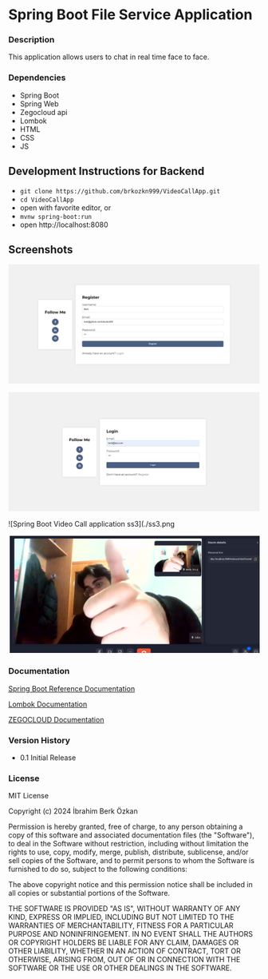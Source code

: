 # Spring Boot File Service Application

### Description

This application allows users to chat in real time face to face.

### Dependencies

* Spring Boot
* Spring Web
* Zegocloud api
* Lombok
* HTML
* CSS
* JS

## Development Instructions for Backend

- `git clone https://github.com/brkozkn999/VideoCallApp.git`
- `cd VideoCallApp`
- open with favorite editor, or
- `mvnw spring-boot:run`
- open http://localhost:8080

## Screenshots

![Spring Boot Video Call application ss1](./ss.png)

![Spring Boot Video Call application ss2](./ss2.png)

![Spring Boot Video Call application ss3](./ss3.png

![Spring Boot Video Call application ss3](./ss4.png)


### Documentation
[Spring Boot Reference Documentation](https://docs.spring.io/spring-boot/docs/current/reference/htmlsingle/)<br/>

[Lombok Documentation](https://projectlombok.org/features/)<br/>

[ZEGOCLOUD Documentation](https://www.zegocloud.com/docs)<br/>


### Version History

* 0.1 Initial Release

### License

MIT License

Copyright (c) 2024 İbrahim Berk Özkan

Permission is hereby granted, free of charge, to any person obtaining a copy
of this software and associated documentation files (the "Software"), to deal
in the Software without restriction, including without limitation the rights
to use, copy, modify, merge, publish, distribute, sublicense, and/or sell
copies of the Software, and to permit persons to whom the Software is
furnished to do so, subject to the following conditions:

The above copyright notice and this permission notice shall be included in all
copies or substantial portions of the Software.

THE SOFTWARE IS PROVIDED "AS IS", WITHOUT WARRANTY OF ANY KIND, EXPRESS OR
IMPLIED, INCLUDING BUT NOT LIMITED TO THE WARRANTIES OF MERCHANTABILITY,
FITNESS FOR A PARTICULAR PURPOSE AND NONINFRINGEMENT. IN NO EVENT SHALL THE
AUTHORS OR COPYRIGHT HOLDERS BE LIABLE FOR ANY CLAIM, DAMAGES OR OTHER
LIABILITY, WHETHER IN AN ACTION OF CONTRACT, TORT OR OTHERWISE, ARISING FROM,
OUT OF OR IN CONNECTION WITH THE SOFTWARE OR THE USE OR OTHER DEALINGS IN THE
SOFTWARE.
